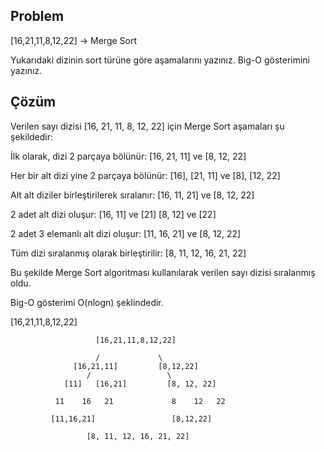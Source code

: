 ## Problem
[16,21,11,8,12,22] -> Merge Sort

Yukarıdaki dizinin sort türüne göre aşamalarını yazınız.
Big-O gösterimini yazınız.

## Çözüm
Verilen sayı dizisi [16, 21, 11, 8, 12, 22] için Merge Sort aşamaları şu şekildedir:

İlk olarak, dizi 2 parçaya bölünür:
[16, 21, 11] ve [8, 12, 22]

Her bir alt dizi yine 2 parçaya bölünür:
[16], [21, 11] ve [8], [12, 22]

Alt alt diziler birleştirilerek sıralanır:
[16, 11, 21] ve [8, 12, 22]

2 adet alt dizi oluşur:
[16, 11] ve [21]
[8, 12] ve [22]

2 adet 3 elemanlı alt dizi oluşur:
[11, 16, 21] ve [8, 12, 22]

Tüm dizi sıralanmış olarak birleştirilir:
[8, 11, 12, 16, 21, 22]

Bu şekilde Merge Sort algoritması kullanılarak verilen sayı dizisi sıralanmış oldu.

Big-O gösterimi O(nlogn) şeklindedir.

[16,21,11,8,12,22]

                       [16,21,11,8,12,22]
                       
                       /             \
                  [16,21,11]         [8,12,22]
                     /                 \
                [11]   [16,21]         [8, 12, 22]
                
              11    16   21             8    12   22
             
             [11,16,21]                 [8,12,22]
             
                     [8, 11, 12, 16, 21, 22]

